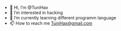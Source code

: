 - 👋 Hi, I’m @TuniHax
- 👀 I’m interested in hacking
- 🌱 I’m currently learning different programm language
- 📫 How to reach me TuniHax@gmail.com

<!---
TuniHax/TuniHax is a ✨ special ✨ repository because its `README.md` (this file) appears on your GitHub profile.
You can click the Preview link to take a look at your changes.
--->
